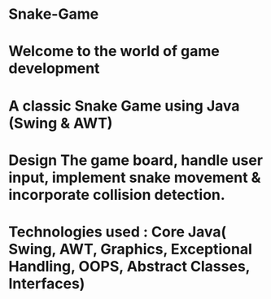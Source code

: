 # Snake-Game
# Welcome to the world of game development
# A classic Snake Game using Java (Swing & AWT) 
# Design The game board, handle user input, implement snake movement & incorporate collision detection.

# Technologies used : Core Java( Swing, AWT, Graphics, Exceptional Handling, OOPS, Abstract Classes, Interfaces)
